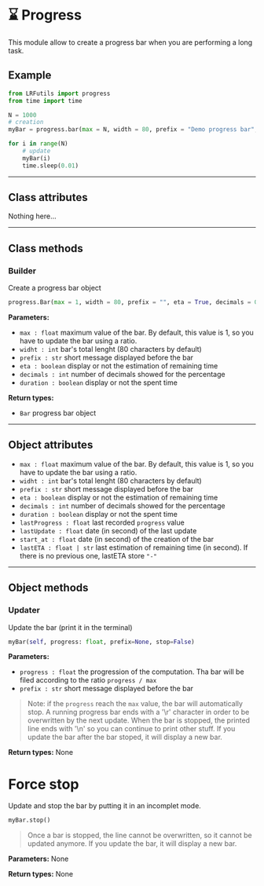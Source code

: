 # ⌛ Progress

This module allow to create a progress bar when you are performing a long task.

## Example
```python
from LRFutils import progress
from time import time

N = 1000
# creation
myBar = progress.bar(max = N, width = 80, prefix = "Demo progress bar", eta = True, decimals = 0, duration = True)

for i in range(N)
    # update
    myBar(i)
    time.sleep(0.01)
```

---

## Class attributes

Nothing here...

---

## Class methods

### Builder

Create a progress bar object

```python
progress.Bar(max = 1, width = 80, prefix = "", eta = True, decimals = 0, duration = True)
```
**Parameters:**
- `max : float` maximum value of the bar. By default, this value is 1, so you have to update the bar using a ratio.
- `widht : int` bar's total lenght (80 characters by default)
- `prefix : str` short message displayed before the bar
- `eta : boolean` display or not the estimation of remaining time
- `decimals : int` number of decimals showed for the percentage
- `duration : boolean` display or not the spent time

**Return types:**
- `Bar` progress bar object

---

## Object attributes

- `max : float` maximum value of the bar. By default, this value is 1, so you have to update the bar using a ratio.
- `widht : int` bar's total lenght (80 characters by default)
- `prefix : str` short message displayed before the bar
- `eta : boolean` display or not the estimation of remaining time
- `decimals : int` number of decimals showed for the percentage
- `duration : boolean` display or not the spent time
- `lastProgress : float` last recorded `progress` value
- `lastUpdate : float` date (in second) of the last update
- `start_at : float` date (in second) of the creation of the bar
- `lastETA : float | str` last estimation of remaining time (in second). If there is no previous one, lastETA store `"-"`

---

## Object methods

### Updater
Update the bar (print it in the terminal)
```python
myBar(self, progress: float, prefix=None, stop=False)
```

**Parameters:**
- `progress : float` the progression of the computation. Tha bar will be filed according to the ratio `progress / max`
- `prefix : str` short message displayed before the bar

> Note: if the `progress` reach the `max` value, the bar will automatically stop. A running progress bar ends with a '\r' character in order to be overwritten by the next update. When the bar is stopped, the printed line ends with '\n' so you can continue to print other stuff. If you update the bar after the bar stoped, it will display a new bar.

**Return types:** None

# Force stop

Update and stop the bar by putting it in an incomplet mode.

```python
myBar.stop()
```

> Once a bar is stopped, the line cannot be overwritten, so it cannot be updated anymore. If you update the bar, it will display a new bar.

**Parameters:** None

**Return types:** None


